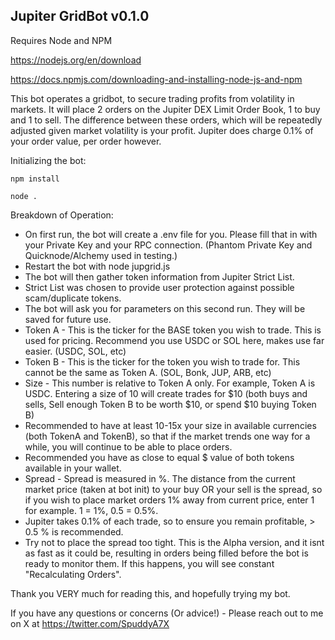 ## Jupiter GridBot v0.1.0

Requires Node and NPM

https://nodejs.org/en/download

https://docs.npmjs.com/downloading-and-installing-node-js-and-npm

This bot operates a gridbot, to secure trading profits from volatility in markets.
It will place 2 orders on the Jupiter DEX Limit Order Book, 1 to buy and 1 to sell.
The difference between these orders, which will be repeatedly adjusted given market volatility is your profit.
Jupiter does charge 0.1% of your order value, per order however.

Initializing the bot:

```
npm install

node .
```

Breakdown of Operation:

-   On first run, the bot will create a .env file for you. Please fill that in with your Private Key and your RPC connection. (Phantom Private Key and Quicknode/Alchemy used in testing.)
-   Restart the bot with node jupgrid.js
-   The bot will then gather token information from Jupiter Strict List.
-   Strict List was chosen to provide user protection against possible scam/duplicate tokens.
-   The bot will ask you for parameters on this second run. They will be saved for future use.
-   Token A - This is the ticker for the BASE token you wish to trade. This is used for pricing. Recommend you use USDC or SOL here, makes use far easier. (USDC, SOL, etc)
-   Token B - This is the ticker for the token you wish to trade for. This cannot be the same as Token A. (SOL, Bonk, JUP, ARB, etc)
-   Size - This number is relative to Token A only. For example, Token A is USDC. Entering a size of 10 will create trades for $10 (both buys and sells, Sell enough Token B to be worth $10, or spend $10 buying Token B)
-   Recommended to have at least 10-15x your size in available currencies (both TokenA and TokenB), so that if the market trends one way for a while, you will continue to be able to place orders.
-   Recommended you have as close to equal $ value of both tokens available in your wallet.
-   Spread - Spread is measured in %. The distance from the current market price (taken at bot init) to your buy OR your sell is the spread, so if you wish to place market orders 1% away from current price, enter 1 for example. 1 = 1%, 0.5 = 0.5%.
-   Jupiter takes 0.1% of each trade, so to ensure you remain profitable, > 0.5 % is recommended.
-   Try not to place the spread too tight. This is the Alpha version, and it isnt as fast as it could be, resulting in orders being filled before the bot is ready to monitor them. If this happens, you will see constant "Recalculating Orders".

Thank you VERY much for reading this, and hopefully trying my bot.

If you have any questions or concerns (Or advice!) - Please reach out to me on X at https://twitter.com/SpuddyA7X
